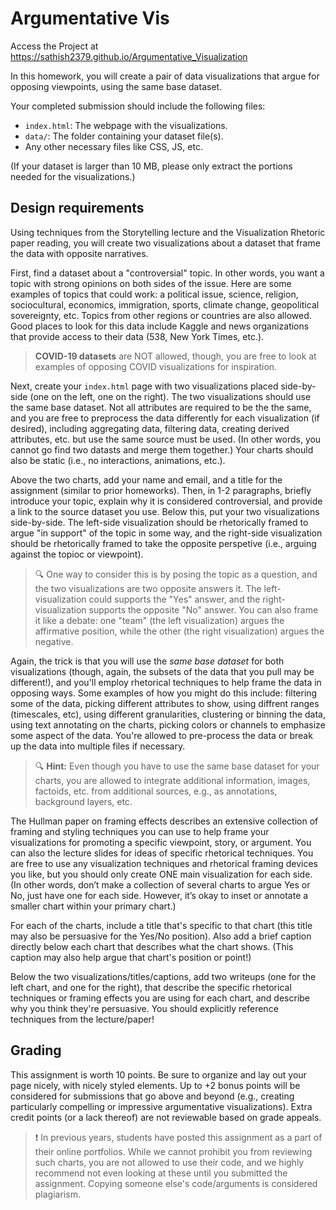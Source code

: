 # Argumentative Vis
Access the Project at https://sathish2379.github.io/Argumentative_Visualization

In this homework, you will create a pair of data visualizations that argue for opposing viewpoints, using the same base dataset.

Your completed submission should include the following files:
* `index.html`: The webpage with the visualizations.
* `data/`: The folder containing your dataset file(s).
* Any other necessary files like CSS, JS, etc.

(If your dataset is larger than 10 MB, please only extract the portions needed for the visualizations.)

## Design requirements

Using techniques from the Storytelling lecture and the Visualization Rhetoric paper reading, you will create two visualizations about a dataset that frame the data with opposite narratives.

First, find a dataset about a "controversial" topic. In other words, you want a topic with strong opinions on both sides of the issue. Here are some examples of topics that could work: a political issue, science, religion, sociocultural, economics, immigration, sports, climate change, geopolitical sovereignty, etc. Topics from other regions or countries are also allowed. Good places to look for this data include Kaggle and news organizations that provide access to their data (538, New York Times, etc.).

> **COVID-19 datasets** are NOT allowed, though, you are free to look at examples of opposing COVID visualizations for inspiration.

Next, create your `index.html` page with two visualizations placed side-by-side (one on the left, one on the right). The two visualizations should use the same base dataset. Not all attributes are required to be the the same, and you are free to preprocess the data differently for each visualization (if desired), including aggregating data, filtering data, creating derived attributes, etc. but use the same source must be used. (In other words, you cannot go find two datasts and merge them together.) Your charts should also be static (i.e., no interactions, animations, etc.).

Above the two charts, add your name and email, and a title for the assignment (similar to prior homeworks). Then, in 1-2 paragraphs, briefly introduce your topic, explain why it is considered controversial, and provide a link to the source dataset you use. Below this, put your two visualizations side-by-side. The left-side visualization should be rhetorically framed to argue "in support" of the topic in some way, and the right-side visualization should be rhetorically framed to take the opposite perspetive (i.e., arguing against the topioc or viewpoint). 

> 🔍 One way to consider this is by posing the topic as a question, and the two visualizations are two opposite answers it. The left-visualization could supports the "Yes" answer, and the right-visualization supports the opposite "No" answer. You can also frame it like a debate: one "team" (the left visualization) argues the affirmative position, while the other (the right visualization) argues the negative. 

Again, the trick is that you will use the _same base dataset_ for both visualizations (though, again, the subsets of the data that you pull may be different!), and you'll employ rhetorical techniques to help frame the data in opposing ways. Some examples of how you might do this include: filtering some of the data, picking different attributes to show, using diffrent ranges (timescales, etc), using different granularities, clustering or binning the data, using text annotating on the charts, picking colors or channels to emphasize some aspect of the data. You're allowed to pre-process the data or break up the data into multiple files if necessary. 

> 🔍 **Hint:** Even though you have to use the same base dataset for your charts, you are allowed to integrate additional information, images, factoids, etc. from additional sources, e.g., as annotations, background layers, etc.

The Hullman paper on framing effects describes an extensive collection of framing and styling techniques you can use to help frame your visualizations for promoting a specific viewpoint, story, or argument. You can also the lecture slides for ideas of specific rhetorical techniques. You are free to use any visualization techniques and rhetorical framing devices you like, but you should only create ONE main visualization for each side. (In other words, don’t make a collection of several charts to argue Yes or No, just have one for each side. However, it’s okay to inset or annotate a smaller chart within your primary chart.)

For each of the charts, include a title that's specific to that chart (this title may also be persuasive for the Yes/No position). Also add a brief caption directly below each chart that describes what the chart shows. (This caption may also help argue that chart's position or point!)

Below the two visualizations/titles/captions, add two writeups (one for the left chart, and one for the right), that describe the specific rhetorical techniques or framing effects you are using for each chart, and describe why you think they're persuasive. You should explicitly reference techniques from the lecture/paper!

## Grading 

This assignment is worth 10 points. Be sure to organize and lay out your page nicely, with nicely styled elements. Up to +2 bonus points will be considered for submissions that go above and beyond (e.g., creating particularly compelling or impressive argumentative visualizations). Extra credit points (or a lack thereof) are not reviewable based on grade appeals.

> ❗️ In previous years, students have posted this assignment as a part of their online portfolios. While we cannot prohibit you from reviewing such charts, you are not allowed to use their code, and we highly recommend not even looking at these until you submitted the assignment. Copying someone else's code/arguments is considered plagiarism.
